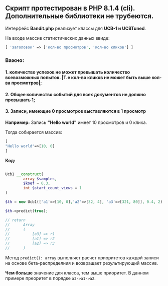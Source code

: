 ## Скрипт протестирован в PHP 8.1.4 (cli). Дополнительные библиотеки не трубеются.

Интерфейс **Bandit.php** реализует классы для **UCB-1 и UCBTuned**. 


На входе массив статистических данных ввиде:

```php
[ 'заголовок' => ['кол-во просмотров', 'кол-во кликов'] ]
```
### Важно: 
#### 1. количество успехов не может превышать количество всевозможных попыток. |Т.e кол-во кликов не может быть выше кол-ва просмотров|;
#### 2. Общее количество событий для всех документов не должно превышать 1;
#### 3. Записи, имеющие 0 просмотров выставляются в 1 просмотр

**Например:** Запись **"Hello world"** имеет 10 просмотров и 0 клика. 

Тогда собирается массив:

```php
[
"Hello world"=>[10, 0]
]
```

**Код:**

```php

Ucb1 __construct(
        array $samples,
        $koef = 0.3,
        int $start_count_views = 1
)

$th = new Ucb1(['a1'=>[10, 0],'a2'=>[32, 4], 'a3'=>[321, 80]], 0.4, 2);

$th->predict(true);

// return
//      Array
//      (
//          [a3] => r1
//          [a1] => r2
//          [a2] => r3
//      )
```

Метод `predict(): array` выполняет расчет приоритетов каждой записи на основе бета-распределния и возвращает результирующий массив.

**Чем больше** значение для класса, тем выше приоритет. В данном примере преоритет в порядке `a3->a1->a2`.

